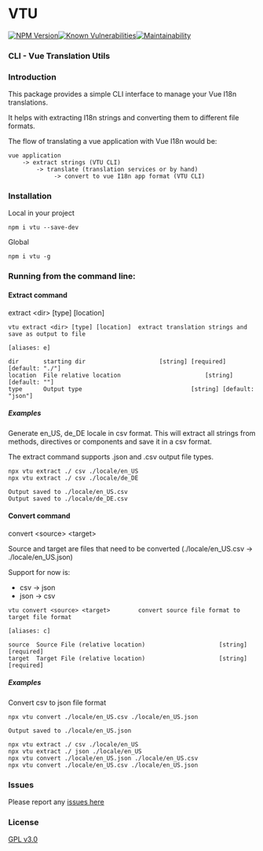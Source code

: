 # VTU
 [![NPM Version](https://img.shields.io/npm/v/vtu.svg?style=flat-square)](https://www.npmjs.com/package/vtu)[![Known Vulnerabilities](https://snyk.io/test/github/nenzark/vtu/badge.svg?targetFile=package.json)](https://snyk.io/test/github/nenzark/vtu?targetFile=package.json)[![Maintainability](https://api.codeclimate.com/v1/badges/f1f6cb0560b7e2f000af/maintainability)](https://codeclimate.com/github/nenzark/vtu/maintainability)
### CLI - Vue Translation Utils 

### Introduction

This package provides a simple CLI interface to manage your Vue I18n translations. 

It helps with extracting I18n strings and converting them to different file formats.

The flow of translating a vue application with Vue I18n would be:
```
vue application 
    -> extract strings (VTU CLI)   
        -> translate (translation services or by hand)  
             -> convert to vue I18n app format (VTU CLI)
```

### Installation
Local in your project
```
npm i vtu --save-dev
```
Global
```
npm i vtu -g
```
### Running from the command line:
#### Extract command
extract \<dir> [type] [location]
```
vtu extract <dir> [type] [location]  extract translation strings and save as output to file
                                                                  [aliases: e]

dir       starting dir                     [string] [required] [default: "./"]
location  File relative location                        [string] [default: ""]
type      Output type                               [string] [default: "json"]
```
##### Examples
Generate en_US, de_DE locale in csv format. This will extract all strings from methods, directives or components and save it in a csv format.

The extract command supports .json and .csv output file types.

```
npx vtu extract ./ csv ./locale/en_US
npx vtu extract ./ csv ./locale/de_DE
```
```
Output saved to ./locale/en_US.csv
Output saved to ./locale/de_DE.csv
```
#### Convert command
convert \<source> \<target> 

Source and target are files that need to be converted (./locale/en_US.csv -> ./locale/en_US.json)

Support for now is:
- csv -> json
- json -> csv
```
vtu convert <source> <target>        convert source file format to target file format
                                                                   [aliases: c]

source  Source File (relative location)                     [string] [required]
target  Target File (relative location)                     [string] [required]
```
##### Examples
Convert csv to json file format
```
npx vtu convert ./locale/en_US.csv ./locale/en_US.json 
```
```
Output saved to ./locale/en_US.json
```




```
npx vtu extract ./ csv ./locale/en_US
npx vtu extract ./ json ./locale/en_US
npx vtu convert ./locale/en_US.json ./locale/en_US.csv
npx vtu convert ./locale/en_US.csv ./locale/en_US.json
```
### Issues
Please report any [issues here](https://github.com/nenzark/vtu/issues) 

### License 
[GPL v3.0](https://github.com/nenzark/vtu/blob/master/LICENSE)

